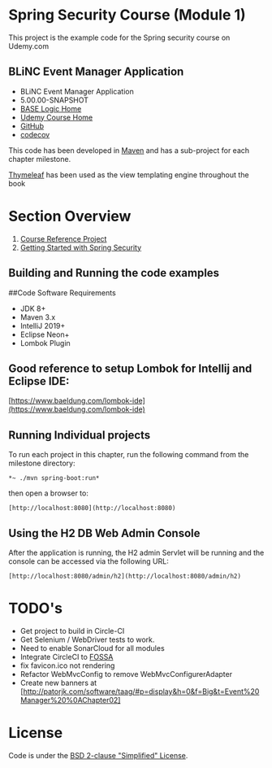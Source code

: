 # Spring Security Course (Module 1)

This project is the example code for the Spring security course on Udemy.com

## BLiNC Event Manager Application

* BLiNC Event Manager Application
* 5.00.00-SNAPSHOT
* [BASE Logic Home](https://baselogic.io)
* [Udemy Course Home](https://udemy.com)
* [GitHub](https://github.com/mickknutson/spring_security_course)
* [codecov](https://codecov.io/gh/mickknutson)

This code has been developed in [Maven](http://maven.apache.org) and has
a sub-project for each chapter milestone.

[Thymeleaf](http://www.thymeleaf.org/doc/tutorials/3.0/usingthymeleaf.html)
has been used as the view templating engine throughout the book


# Section Overview

1. [Course Reference Project](chapter01/README.md)
2. [Getting Started with Spring Security](chapter02/README.md)


## Building and Running the code examples

##Code Software Requirements

* JDK 8+
* Maven 3.x
* IntelliJ 2019+
* Eclipse Neon+
* Lombok Plugin

## Good reference to setup Lombok for Intellij and Eclipse IDE:
[https://www.baeldung.com/lombok-ide](https://www.baeldung.com/lombok-ide)



## Running Individual projects

To run each project in this chapter, run the following command from the
milestone directory:

    *~ ./mvn spring-boot:run*

then open a browser to:

    [http://localhost:8080](http://localhost:8080)


## Using the H2 DB Web Admin Console

After the application is running, the H2 admin Servlet will be running
and the console can be accessed via the following URL:

    [http://localhost:8080/admin/h2](http://localhost:8080/admin/h2)




# TODO's

* Get project to build in Circle-CI
* Get Selenium / WebDriver tests to work.
* Need to enable SonarCloud for all modules
* Integrate CircleCI to [FOSSA](https://fossa.io/docs/integrating-tools/circleci/)
* fix favicon.ico not rendering
* Refactor WebMvcConfig to remove WebMvcConfigurerAdapter
* Create new banners at [http://patorjk.com/software/taag/#p=display&h=0&f=Big&t=Event%20Manager%20%0AChapter02]



# License
Code is under the [BSD 2-clause "Simplified" License](LICENSE.txt).

